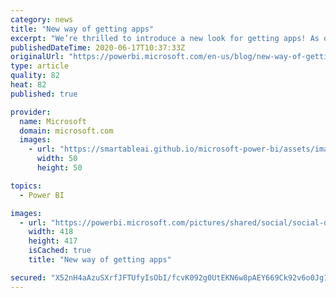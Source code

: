 ```yaml
---
category: news
title: "New way of getting apps"
excerpt: "We’re thrilled to introduce a new look for getting apps! As of today, getting an app from your organization or from the AppSource marketplace has never been easier!"
publishedDateTime: 2020-06-17T10:37:33Z
originalUrl: "https://powerbi.microsoft.com/en-us/blog/new-way-of-getting-apps/"
type: article
quality: 82
heat: 82
published: true

provider:
  name: Microsoft
  domain: microsoft.com
  images:
    - url: "https://smartableai.github.io/microsoft-power-bi/assets/images/organizations/microsoft.com-50x50.jpg"
      width: 50
      height: 50

topics:
  - Power BI

images:
  - url: "https://powerbi.microsoft.com/pictures/shared/social/social-default-image.png"
    width: 418
    height: 417
    isCached: true
    title: "New way of getting apps"

secured: "X52nH4aAzuSXrfJFTUfyIsObI/fcvK092g0UtEKN6w8pAEY669Ck92v6o0Jg1ZbGg28ImeoPTOsv2w1J4BM4KYAiupleMIgJ7RUSWsWXY5uci74OYEC3I7gAbSolkNMjgSmYFIK7PtrxEkkMuQcOGfpSO3bakCK+98fQmZSiUoywsZQQsZrVXD5T11jxfC+0haeiYM6J4o8HrxX5S5YWFqAHa+AiRcgtNpDmn0WHkAwlJr/KlUokLQurpqASgsJXictsojsLUtWTqORjXhO5V+t5f1xUqXyZg+pWZjHazgzoigRfmeQqsIQgfzhjo3PqoM0Y+JzYxBHo2UYd8gK5bA==;yjYI1rp1f9nCYU+jrEJfkA=="
---
```


